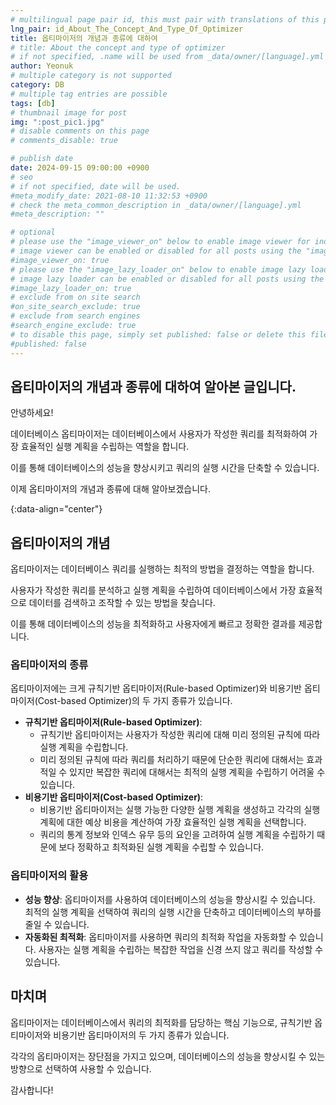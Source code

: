```yaml
---
# multilingual page pair id, this must pair with translations of this page. (This name must be unique)
lng_pair: id_About_The_Concept_And_Type_Of_Optimizer
title: 옵티마이저의 개념과 종류에 대하여
# title: About the concept and type of optimizer
# if not specified, .name will be used from _data/owner/[language].yml
author: Yeonuk
# multiple category is not supported
category: DB
# multiple tag entries are possible
tags: [db]
# thumbnail image for post
img: ":post_pic1.jpg"
# disable comments on this page
# comments_disable: true

# publish date
date: 2024-09-15 09:00:00 +0900
# seo
# if not specified, date will be used.
#meta_modify_date: 2021-08-10 11:32:53 +0900
# check the meta_common_description in _data/owner/[language].yml
#meta_description: ""

# optional
# please use the "image_viewer_on" below to enable image viewer for individual pages or posts (_posts/ or [language]/_posts folders).
# image viewer can be enabled or disabled for all posts using the "image_viewer_posts: true" setting in _data/conf/main.yml.
#image_viewer_on: true
# please use the "image_lazy_loader_on" below to enable image lazy loader for individual pages or posts (_posts/ or [language]/_posts folders).
# image lazy loader can be enabled or disabled for all posts using the "image_lazy_loader_posts: true" setting in _data/conf/main.yml.
#image_lazy_loader_on: true
# exclude from on site search
#on_site_search_exclude: true
# exclude from search engines
#search_engine_exclude: true
# to disable this page, simply set published: false or delete this file
#published: false
---
```


<!-- outline-start -->

## 옵티마이저의 개념과 종류에 대하여 알아본 글입니다.

안녕하세요!

데이터베이스 옵티마이저는 데이터베이스에서 사용자가 작성한 쿼리를 최적화하여 가장 효율적인 실행 계획을 수립하는 역할을 합니다.

이를 통해 데이터베이스의 성능을 향상시키고 쿼리의 실행 시간을 단축할 수 있습니다.

이제 옵티마이저의 개념과 종류에 대해 알아보겠습니다.

{:data-align="center"}

<!-- outline-end -->

## 옵티마이저의 개념

옵티마이저는 데이터베이스 쿼리를 실행하는 최적의 방법을 결정하는 역할을 합니다.

사용자가 작성한 쿼리를 분석하고 실행 계획을 수립하여 데이터베이스에서 가장 효율적으로 데이터를 검색하고 조작할 수 있는 방법을 찾습니다.

이를 통해 데이터베이스의 성능을 최적화하고 사용자에게 빠르고 정확한 결과를 제공합니다.

### 옵티마이저의 종류

옵티마이저에는 크게 규칙기반 옵티마이저(Rule-based Optimizer)와 비용기반 옵티마이저(Cost-based Optimizer)의 두 가지 종류가 있습니다.

- **규칙기반 옵티마이저(Rule-based Optimizer)**:
  - 규칙기반 옵티마이저는 사용자가 작성한 쿼리에 대해 미리 정의된 규칙에 따라 실행 계획을 수립합니다.
  - 미리 정의된 규칙에 따라 쿼리를 처리하기 때문에 단순한 쿼리에 대해서는 효과적일 수 있지만 복잡한 쿼리에 대해서는 최적의 실행 계획을 수립하기 어려울 수 있습니다.
- **비용기반 옵티마이저(Cost-based Optimizer)**:
  - 비용기반 옵티마이저는 실행 가능한 다양한 실행 계획을 생성하고 각각의 실행 계획에 대한 예상 비용을 계산하여 가장 효율적인 실행 계획을 선택합니다.
  - 쿼리의 통계 정보와 인덱스 유무 등의 요인을 고려하여 실행 계획을 수립하기 때문에 보다 정확하고 최적화된 실행 계획을 수립할 수 있습니다.

### 옵티마이저의 활용

- **성능 향상**: 옵티마이저를 사용하여 데이터베이스의 성능을 향상시킬 수 있습니다. 최적의 실행 계획을 선택하여 쿼리의 실행 시간을 단축하고 데이터베이스의 부하를 줄일 수 있습니다.
- **자동화된 최적화**: 옵티마이저를 사용하면 쿼리의 최적화 작업을 자동화할 수 있습니다. 사용자는 실행 계획을 수립하는 복잡한 작업을 신경 쓰지 않고 쿼리를 작성할 수 있습니다.

## 마치며

옵티마이저는 데이터베이스에서 쿼리의 최적화를 담당하는 핵심 기능으로, 규칙기반 옵티마이저와 비용기반 옵티마이저의 두 가지 종류가 있습니다.

각각의 옵티마이저는 장단점을 가지고 있으며, 데이터베이스의 성능을 향상시킬 수 있는 방향으로 선택하여 사용할 수 있습니다.

감사합니다!
